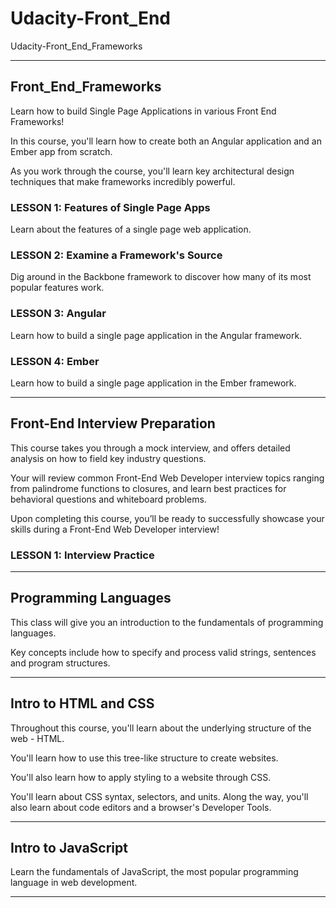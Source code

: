 # Udacity-Front_End
Udacity-Front_End_Frameworks


-------

## Front_End_Frameworks

Learn how to build Single Page Applications in various Front End Frameworks! 

In this course, you'll learn how to create both an Angular application and an Ember app from scratch.

As you work through the course, you'll learn key architectural design techniques that make frameworks incredibly powerful.


### LESSON 1: Features of Single Page Apps
Learn about the features of a single page web application.


### LESSON 2: Examine a Framework's Source
Dig around in the Backbone framework to discover how many of its most popular features work.


### LESSON 3: Angular
Learn how to build a single page application in the Angular framework.


### LESSON 4: Ember
Learn how to build a single page application in the Ember framework.


-------



## Front-End Interview Preparation

This course takes you through a mock interview, and offers detailed analysis on how to field key industry questions. 

Your will review common Front-End Web Developer interview topics ranging from palindrome functions to closures, and learn best practices for behavioral questions and whiteboard problems. 

Upon completing this course, you’ll be ready to successfully showcase your skills during a Front-End Web Developer interview!


### LESSON 1: Interview Practice


-------


## Programming Languages


This class will give you an introduction to the fundamentals of programming languages. 

Key concepts include how to specify and process valid strings, sentences and program structures.

-------


## Intro to HTML and CSS

Throughout this course, you'll learn about the underlying structure of the web - HTML. 

You'll learn how to use this tree-like structure to create websites. 

You'll also learn how to apply styling to a website through CSS. 

You'll learn about CSS syntax, selectors, and units. Along the way, you'll also learn about code editors and a browser's Developer Tools.


-------

## Intro to JavaScript

Learn the fundamentals of JavaScript, the most popular programming language in web development.



-------
